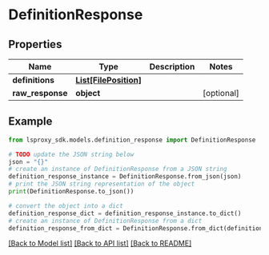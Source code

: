 # DefinitionResponse


## Properties

Name | Type | Description | Notes
------------ | ------------- | ------------- | -------------
**definitions** | [**List[FilePosition]**](FilePosition.md) |  | 
**raw_response** | **object** |  | [optional] 

## Example

```python
from lsproxy_sdk.models.definition_response import DefinitionResponse

# TODO update the JSON string below
json = "{}"
# create an instance of DefinitionResponse from a JSON string
definition_response_instance = DefinitionResponse.from_json(json)
# print the JSON string representation of the object
print(DefinitionResponse.to_json())

# convert the object into a dict
definition_response_dict = definition_response_instance.to_dict()
# create an instance of DefinitionResponse from a dict
definition_response_from_dict = DefinitionResponse.from_dict(definition_response_dict)
```
[[Back to Model list]](../README.md#documentation-for-models) [[Back to API list]](../README.md#documentation-for-api-endpoints) [[Back to README]](../README.md)


